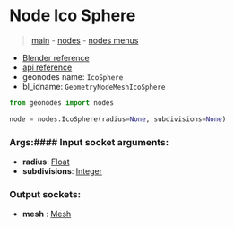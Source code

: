 # Node Ico Sphere

> [main](../structure.md) - [nodes](nodes.md) - [nodes menus](nodes_menus.md)

- [Blender reference](https://docs.blender.org/manual/en/latest/modeling/geometry_nodes/mesh_primitives/icosphere.html)
- [api reference](https://docs.blender.org/api/current/bpy.types.GeometryNodeMeshIcoSphere.html)
- geonodes name: `IcoSphere`
- bl_idname: `GeometryNodeMeshIcoSphere`

```python
from geonodes import nodes

node = nodes.IcoSphere(radius=None, subdivisions=None)
```

### Args:#### Input socket arguments:

- **radius**: [Float](Float.md)
- **subdivisions**: [Integer](Integer.md)

### Output sockets:

- **mesh** : [Mesh](Mesh.md)

